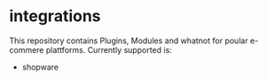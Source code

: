 integrations
============

This repository contains Plugins, Modules and whatnot for poular e-commere plattforms. Currently supported is:

   - shopware

